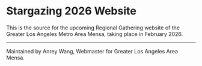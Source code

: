 # Stargazing 2026 Website

This is the source for the upcoming Regional Gathering website of the Greater Los Angeles Metro Area Mensa, taking place in February 2026.

---

Maintained by Anrey Wang, Webmaster for Greater Los Angeles Area Mensa.
